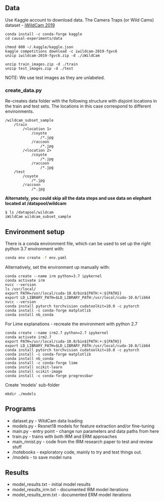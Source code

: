## Data

Use Kaggle account to download data. The Camera Traps (or Wild Cams) dataset - [iWildCam 2019](https://github.com/visipedia/iwildcam_comp) 

```
conda install -c conda-forge kaggle
cd causal-experiments/data

chmod 600 ~/.kaggle/kaggle.json
kaggle competitions download -c iwildcam-2019-fgvc6
unzip iwildcam-2019-fgvc6.zip -d ./iWildCam

unzip train_images.zip -d ./train
unzip test_images.zip -d ./test
```

NOTE: We use test images as they are unlabeled.

### create_data.py

Re-creates data folder with the following structure with disjoint locations in the train and test sets. The locations in this case correspond to different environments.

```
/wildcam_subset_sample
    /train
        /<location 1>
            /coyote
                /*.jpg
            /raccoon
                /*.jpg
        /<location 2>
            /coyote
                /*.jpg
            /raccoon
                /*.jpg
    /test
        /coyote
            /*.jpg
        /raccoon
            /*.jpg
```

**Alternately, you could skip all the data steps and use data on elephant located at /datapool/wildcam**

```
$ ls /datapool/wildcam
iWildCam wildcam_subset_sample
```

## Environment setup

There is a conda environment file, which can be used to set up the right python 3.7 environment with:

```bash
conda env create -f env.yaml
```

Alternatively, set the environment up manually with:

```
conda create --name irm python=3.7 ipykernel
conda activate irm
nvcc --version
ls /usr/local/
export PATH=/usr/local/cuda-10.0/bin${PATH:+:${PATH}}
export LD_LIBRARY_PATH=$LD_LIBRARY_PATH:/usr/local/cuda-10.0/lib64
nvcc --version
conda install pytorch torchvision cudatoolkit=10.0 -c pytorch
conda install -c conda-forge matplotlib
conda install nb_conda
```

For Lime explanations - recreate the environment with python 2.7

```
conda create --name irm2.7 python=2.7 ipykernel
conda activate irm2.7
export PATH=/usr/local/cuda-10.0/bin${PATH:+:${PATH}}
export LD_LIBRARY_PATH=$LD_LIBRARY_PATH:/usr/local/cuda-10.0/lib64
conda install pytorch torchvision cudatoolkit=10.0 -c pytorch
conda install -c conda-forge matplotlib
conda install nb_conda
conda install -c conda-forge lime
conda install scikit-learn
conda install scikit-image
conda install -c conda-forge progressbar
```

Create 'models' sub-folder

```
mkdir ./models
```

## Programs

* dataset.py - WildCam data loading
* models.py - Resnet18 models for feature extraction and/or fine-tuning
* main.py - entry point - change run parameters and data paths from here
* train.py - trains with both IRM and ERM approaches
* main_mnist.py - code from the IRM research paper to test and review stuff
* /notebooks - exploratory code, mainly to try and test things out. 
* /models - to save model runs

## Results

* model_results.txt - initial model results
* model_results_irm.txt - documented IRM model iterations
* model_results_erm.txt - documented ERM model iterations
